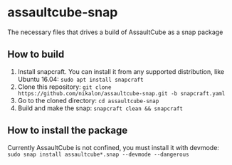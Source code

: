 # assaultcube-snap
The necessary files that drives a build of AssaultCube as a snap package
## How to build
1. Install snapcraft. You can install it from any supported distribution, like Ubuntu 16.04: `sudo apt install snapcraft`
2. Clone this repository: `git clone https://github.com/nikalon/assaultcube-snap.git -b snapcraft.yaml`
3. Go to the cloned directory: `cd assaultcube-snap`
4. Build and make the snap: `snapcraft clean && snapcraft`
## How to install the package
Currently AssaultCube is not confined, you must install it with devmode:
`sudo snap install assaultcube*.snap --devmode --dangerous`
